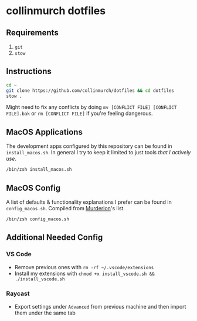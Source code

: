 # collinmurch dotfiles

## Requirements

1. `git`
2. `stow`

## Instructions

```bash
cd ~
git clone https://github.com/collinmurch/dotfiles && cd dotfiles
stow .
```

Might need to fix any conflicts by doing `mv [CONFLICT FILE] [CONFLICT FILE].bak` or `rm [CONFLICT FILE]` if you're feeling dangerous.

## MacOS Applications

The development apps configured by this repository can be found in `install_macos.sh`.
In general I try to keep it limited to just tools *that I actively use*.

```bash
/bin/zsh install_macos.sh
```

## MacOS Config

A list of defaults & functionality explanations I prefer can be found in `config_macos.sh`.
Compiled from [Murderlon](https://github.com/murderlon)'s list.

```bash
/bin/zsh config_macos.sh
```

## Additional Needed Config

### VS Code
- Remove previous ones with `rm -rf ~/.vscode/extensions`
- Install my extensions with `chmod +x install_vscode.sh && ./install_vscode.sh`

### Raycast
- Export settings under `Advanced` from previous machine and then import them under the same tab